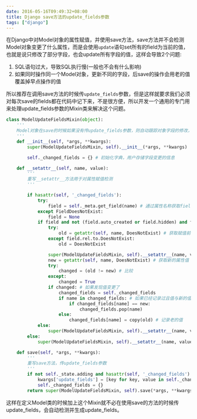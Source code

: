 ```yaml
---
date: 2016-05-16T09:49:32+08:00
title: Django save方法的update_fields参数
tags: ["django"]
---
```


在Django中对Model对象的属性赋值，并使用save方法，save方法并不会检测Model对象变更了什么属性，而是会使用`update`语句set所有的field为当前的值，也就是说只修改了部分字段，也会update所有字段的值，这样会导致2个问题:

1. SQL语句过大，导致SQL执行慢(一般也不会有什么影响)
2. 如果同时操作同一个Model对象，更新不同的字段，后save的操作会用老的值覆盖掉早点操作的值

所以推荐在调用save方法的时候传`update_fields`参数，但是这样就要求我们必须对每次save的fields都在代码中记下来，不是很方便，所以开发一个通用的专门用来处理update_fields参数的Mixin类来解决这个问题。

<!--more-->

```python
class ModelUpdateFieldsMixin(object):
    '''
    Model对象在save的时候如果没有传update_fields参数，则自动跟踪对象字段的修改，并且在save的时候自动加上update_fields
    '''
    def __init__(self, *args, **kwargs):
        super(ModelUpdateFieldsMixin, self).__init__(*args, **kwargs)

        self._changed_fields = {} # 初始化字典，用户存储字段变更的信息

    def __setattr__(self, name, value):
    	'''
        重写__setattr__方法用于对属性赋值检测
        '''

        if hasattr(self, '_changed_fields'):
            try:
                field = self._meta.get_field(name) # 通过属性名称获取field对象，如果不是field属性则忽略
            except FieldDoesNotExist:
                field = None
            if field and not (field.auto_created or field.hidden) and field.__class__ not in (ManyToManyField, ManyToOneRel): # 如果不是自动创建，隐藏字段，多对多，多对一的关联对象
                try:
                    old = getattr(self, name, DoesNotExist) # 获取赋值前的属性值
                except field.rel.to.DoesNotExist:
                    old = DoesNotExist

                super(ModelUpdateFieldsMixin, self).__setattr__(name, value) # 赋值
                new = getattr(self, name, DoesNotExist) # 获取新的属性值
                try:
                    changed = (old != new) # 比较
                except:
                    changed = True
                if changed: # 如果发现值变更了
                    changed_fields = self._changed_fields
                    if name in changed_fields: # 如果已经记录过且值与新的值一样，则忽略
                        if changed_fields[name] == new:
                            changed_fields.pop(name)
                    else:
                        changed_fields[name] = copy(old) # 记录老的值
            else:
                super(ModelUpdateFieldsMixin, self).__setattr__(name, value)
        else:
            super(ModelUpdateFieldsMixin, self).__setattr__(name, value)

    def save(self, *args, **kwargs):
        '''
        重写save方法，传update_fields参数
        '''
        if not self._state.adding and hasattr(self, '_changed_fields') and 'update_fields' not in kwargs and not kwargs.get('force_insert', False):
            kwargs['update_fields'] = [key for key, value in self._changed_fields.iteritems() if hasattr(self, key)]
            self._changed_fields = {}
        return super(ModelUpdateFieldsMixin, self).save(*args, **kwargs)
```

这样在定义Model类的时候加上这个Mixin就不必在使用save的方法的时候传update_fields，会自动检测并生成update_fields。
